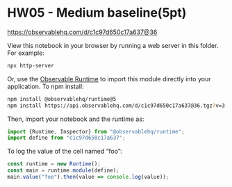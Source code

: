# HW05 - Medium baseline(5pt)

https://observablehq.com/d/c1c97d650c17a637@36

View this notebook in your browser by running a web server in this folder. For
example:

~~~sh
npx http-server
~~~

Or, use the [Observable Runtime](https://github.com/observablehq/runtime) to
import this module directly into your application. To npm install:

~~~sh
npm install @observablehq/runtime@5
npm install https://api.observablehq.com/d/c1c97d650c17a637@36.tgz?v=3
~~~

Then, import your notebook and the runtime as:

~~~js
import {Runtime, Inspector} from "@observablehq/runtime";
import define from "c1c97d650c17a637";
~~~

To log the value of the cell named “foo”:

~~~js
const runtime = new Runtime();
const main = runtime.module(define);
main.value("foo").then(value => console.log(value));
~~~
